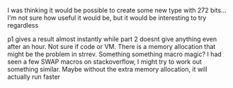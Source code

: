 I was thinking it would be possible to create some new type with 272 bits...
I'm not sure how useful it would be, but it would be interesting to try regardless

p1 gives a result almost instantly while part 2 doesnt give anything even after an hour.
Not sure if code or VM.
There is a memory allocation that might be the problem in strrev. Something something macro magic? I had seen a few SWAP macros on stackoverflow, I might try to work out something similar. Maybe without the extra memory allocation, it will actually run faster
